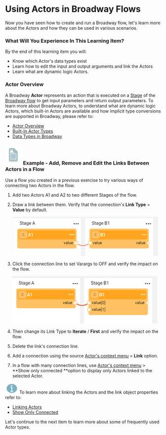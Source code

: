 # Using Actors in Broadway Flows

Now you have seen how to create and run a Broadway flow, let's learn more about the Actors and how they can be used in various scenarios.

### What Will You Experience In This Learning Item?

By the end of this learning item you will:

- Know which Actor's data types exist
- Learn how to edit the input and output arguments and link the Actors
- Learn what are dynamic logic Actors.

### Actor Overview

A Broadway **Actor** represents an action that is executed on a [Stage](/articles/19_Broadway/19_broadway_flow_stages.md) of the [Broadway flow](/articles/19_Broadway/02a_broadway_flow_overview.md) to get input parameters and return output parameters. To learn more about Broadway Actors, to understand what are dynamic logic Actors, which built-in Actors are available and how implicit type conversions are supported in Broadway, please refer to:

* [Actor Overview](/articles/19_Broadway/03_broadway_actor.md)
* [Built-In Actor Types](/articles/19_Broadway/04_built_in_actor_types.md)
* [Data Types in Broadway](/articles/19_Broadway/05_data_types.md)



### ![](/academy/images/example.png) Example - Add, Remove and Edit the Links Between Actors in a Flow

Use a flow you created in a previous exercise to try various ways of connecting two Actors in the flow. 

1. Add two Actors A1 and A2 to two different Stages of the flow.

2. Draw a link between them. Verify that the connection's **Link Type** = **Value** by default. 

   ![image](images/08_link_type_1.PNG)

3. Click the connection line to set Varargs to OFF and verify the impact on the flow.

   ![image](images/08_link_type_vararg.PNG)

4. Then change its Link Type to **Iterate** / **First** and verify the impact on the flow.

5. Delete the link's connection line.

6. Add a connection using the source [Actor's context menu](/articles/19_Broadway/18_broadway_flow_window.md#actor-context-menu) > **Link** option. 

7. In a flow with many connection lines, use [Actor's context menu](/articles/19_Broadway/18_broadway_flow_window.md#actor-context-menu) > **Show only connected **option to display only Actors linked to the selected Actor.



![info](images/information.png) To learn more about linking the Actors and the link object properties refer to:

* [Linking Actors](/articles/19_Broadway/07_broadway_flow_linking_actors.md)
* [Show Only Connected](/articles/19_Broadway/08_show_only_connected_actors.md)



Let's continue to the next item to learn more about some of frequently used Actor types.

